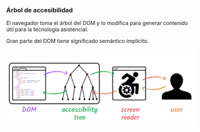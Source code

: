 ### Árbol de accesibilidad

El navegador toma el árbol del DOM y lo modifica para generar contenido útil para la tecnología asistencial.

Gran parte del DOM tiene significado semántico implícito.

![Árbol de accesibilidad](media/accesibilidad.png) <!-- .element: style="height: 300px;" --> 